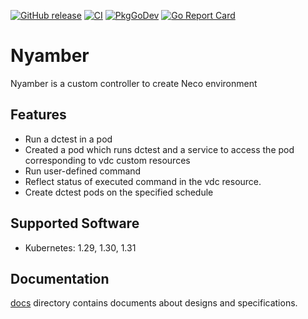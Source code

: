 [![GitHub release](https://img.shields.io/github/release/cybozu-go/nyamber.svg?maxAge=60)][releases]
[![CI](https://github.com/cybozu-go/nyamber/actions/workflows/ci.yaml/badge.svg)](https://github.com/cybozu-go/nyamber/actions/workflows/ci.yaml)
[![PkgGoDev](https://pkg.go.dev/badge/github.com/cybozu-go/nyamber?tab=overview)](https://pkg.go.dev/github.com/cybozu-go/nyamber?tab=overview)
[![Go Report Card](https://goreportcard.com/badge/github.com/cybozu-go/nyamber)](https://goreportcard.com/report/github.com/cybozu-go/nyamber)

# Nyamber

Nyamber is a custom controller to create Neco environment

## Features

- Run a dctest in a pod
- Created a pod which runs dctest and a service to access the pod corresponding to vdc custom resources
- Run user-defined command
- Reflect status of executed command in the vdc resource.
- Create dctest pods on the specified schedule

## Supported Software

- Kubernetes: 1.29, 1.30, 1.31

## Documentation

[docs](docs/) directory contains documents about designs and specifications.

[releases]: https://github.com/cybozu-go/nyamber/releases
